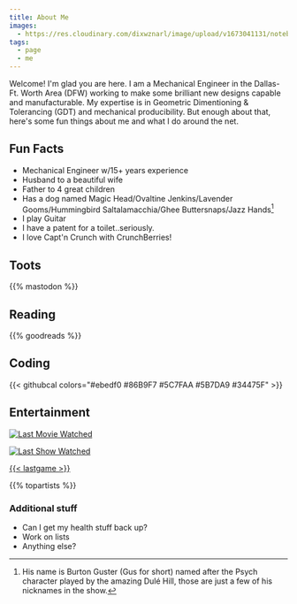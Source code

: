 ```yaml
---
title: About Me
images: 
  - https://res.cloudinary.com/dixwznarl/image/upload/v1673041131/notebook/writing-typewriter.jpg
tags:
  - page
  - me
---
```


Welcome!  I'm glad you are here.  I am a Mechanical Engineer in the Dallas-Ft. Worth Area (DFW) working to make some brilliant new designs capable and manufacturable.  My expertise is in Geometric Dimentioning & Tolerancing (GDT) and mechanical producibility.  But enough about that, here's some fun things about me and what I do around the net.

## Fun Facts

- Mechanical Engineer w/15+ years experience
- Husband to a beautiful wife
- Father to 4 great children
- Has a dog named Magic Head/Ovaltine Jenkins/Lavender Gooms/Hummingbird Saltalamacchia/Ghee Buttersnaps/Jazz Hands[^1]
- I play Guitar
- I have a patent for a toilet..seriously.
- I love Capt'n Crunch with CrunchBerries!

## Toots

{{% mastodon %}}

## Reading

{{% goodreads %}}

## Coding

{{< githubcal colors="#ebedf0 #86B9F7 #5C7FAA #5B7DA9 #34475F" >}}

## Entertainment

<div class="entertainment">

[![Last Movie Watched](https://widgets.trakt.tv/users/3ce95a43ea6297d34071aab460918b21/watched/poster@2x.jpg?type=movie)](https://trakt.tv/users/traeblain)

[![Last Show Watched](https://widgets.trakt.tv/users/3ce95a43ea6297d34071aab460918b21/watched/poster@2x.jpg?type=episode)](https://trakt.tv/users/traeblain)

[{{< lastgame >}}](https://psnprofiles.com/Gothar_Destroyer)
</div>

<div class="music">

{{% topartists %}}

</div>

### Additional stuff

- Can I get my health stuff back up?
- Work on lists
- Anything else?



[^1]: His name is Burton Guster (Gus for short) named after the Psych character played by the amazing Dulé Hill, those are just a few of his nicknames in the show.
